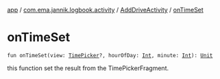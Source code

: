 [app](../../index.md) / [com.ema.jannik.logbook.activity](../index.md) / [AddDriveActivity](index.md) / [onTimeSet](./on-time-set.md)

# onTimeSet

`fun onTimeSet(view: `[`TimePicker`](https://developer.android.com/reference/android/widget/TimePicker.html)`?, hourOfDay: `[`Int`](https://kotlinlang.org/api/latest/jvm/stdlib/kotlin/-int/index.html)`, minute: `[`Int`](https://kotlinlang.org/api/latest/jvm/stdlib/kotlin/-int/index.html)`): `[`Unit`](https://kotlinlang.org/api/latest/jvm/stdlib/kotlin/-unit/index.html)

this function set the result from the TimePickerFragment.

